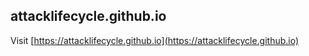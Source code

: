 ## attacklifecycle.github.io

Visit [https://attacklifecycle.github.io](https://attacklifecycle.github.io)

<!-- updated 26 Nov 2019 13:48 -->